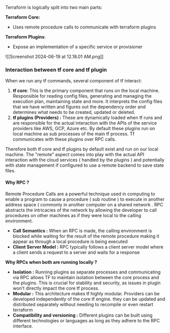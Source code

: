 
Terraform is logically split into two main parts: 

**Terraform Core:**
- Uses remote procedure calls to communicate with terraform plugins
  
**Terraform Plugins**:
- Expose an implementation of a specific service or provisioner

![[Screenshot 2024-06-19 at 12.18.01 AM.png]]

### Interaction between tf core and tf plugin

When we run any tf commands, several component of tf interact: 

1. **tf core**: This is the primary component that runs on the local machine. Responsible for reading config files, generating and managing the execution plan, maintaining state and more. It interprets the config files that we have written and figures out the dependency order and determines what needs to be created, updated or deleted. 
2. **tf plugins (Providers) :** These are dynamically loaded when tf runs and are responsible for the actual interaction with the APIs of the service providers like AWS, GCP, Azure etc. By default these plugins run on local machine as sub processes of the main tf process. Tf communicates with these plugins over RPC calls.

Therefore both tf core and tf plugins by default exist and run on our local machine. The "remote" aspect comes into play with the actual API interaction with the cloud services ( handled by the plugins ) and potentially with state management if configured to use a remote backend to save state files.

#### Why RPC ?

Remote Procedure Calls are a powerful technique used in computing to enable a program to cause a procedure ( sub routine ) to execute in another address space ( commonly in another computer on a shared network . RPC abstracts the intricacies of the network by allowing the developer to call procedures on other machines as if they were local to the calling environment. 

- **Call Semantics :** When an RPC is made, the calling environment is blocked while waiting for the result of the remote procedure making it appear as through a local procedure is being executed
- **Client Server Model :** RPC typically follows a client server model where a client sends a request to a server and waits for a response

**Why RPCs when both are running locally ?**

- **Isolation :** Running plugins as separate processes and communicating via RPC allows TF to maintain isolation between the core process and the plugins. This is crucial for stability and security, as issues in plugin won't directly impact the core tf process.
- **Modular :** This architecture makes tf highly modular. Providers can be developed independently of the core tf engine. they can be updated and distributed separately without needing to recompile or even restart terraform
- **Compatibility and versioning :** Different plugins can be built using different technologies or languages as long as they adhere to the RPC interface.